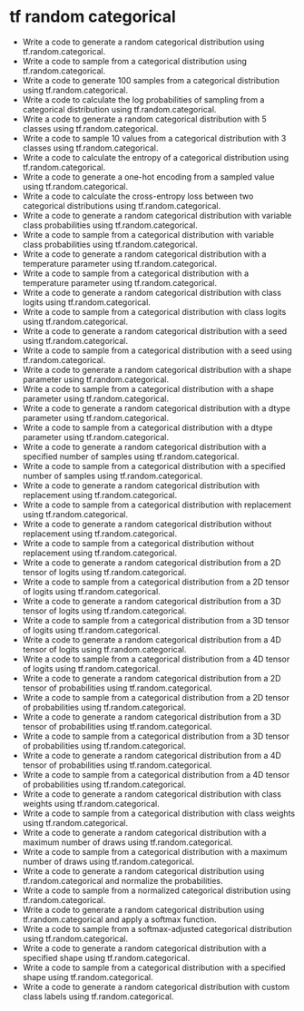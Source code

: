 # tf random categorical

- Write a code to generate a random categorical distribution using tf.random.categorical.
- Write a code to sample from a categorical distribution using tf.random.categorical.
- Write a code to generate 100 samples from a categorical distribution using tf.random.categorical.
- Write a code to calculate the log probabilities of sampling from a categorical distribution using tf.random.categorical.
- Write a code to generate a random categorical distribution with 5 classes using tf.random.categorical.
- Write a code to sample 10 values from a categorical distribution with 3 classes using tf.random.categorical.
- Write a code to calculate the entropy of a categorical distribution using tf.random.categorical.
- Write a code to generate a one-hot encoding from a sampled value using tf.random.categorical.
- Write a code to calculate the cross-entropy loss between two categorical distributions using tf.random.categorical.
- Write a code to generate a random categorical distribution with variable class probabilities using tf.random.categorical.
- Write a code to sample from a categorical distribution with variable class probabilities using tf.random.categorical.
- Write a code to generate a random categorical distribution with a temperature parameter using tf.random.categorical.
- Write a code to sample from a categorical distribution with a temperature parameter using tf.random.categorical.
- Write a code to generate a random categorical distribution with class logits using tf.random.categorical.
- Write a code to sample from a categorical distribution with class logits using tf.random.categorical.
- Write a code to generate a random categorical distribution with a seed using tf.random.categorical.
- Write a code to sample from a categorical distribution with a seed using tf.random.categorical.
- Write a code to generate a random categorical distribution with a shape parameter using tf.random.categorical.
- Write a code to sample from a categorical distribution with a shape parameter using tf.random.categorical.
- Write a code to generate a random categorical distribution with a dtype parameter using tf.random.categorical.
- Write a code to sample from a categorical distribution with a dtype parameter using tf.random.categorical.
- Write a code to generate a random categorical distribution with a specified number of samples using tf.random.categorical.
- Write a code to sample from a categorical distribution with a specified number of samples using tf.random.categorical.
- Write a code to generate a random categorical distribution with replacement using tf.random.categorical.
- Write a code to sample from a categorical distribution with replacement using tf.random.categorical.
- Write a code to generate a random categorical distribution without replacement using tf.random.categorical.
- Write a code to sample from a categorical distribution without replacement using tf.random.categorical.
- Write a code to generate a random categorical distribution from a 2D tensor of logits using tf.random.categorical.
- Write a code to sample from a categorical distribution from a 2D tensor of logits using tf.random.categorical.
- Write a code to generate a random categorical distribution from a 3D tensor of logits using tf.random.categorical.
- Write a code to sample from a categorical distribution from a 3D tensor of logits using tf.random.categorical.
- Write a code to generate a random categorical distribution from a 4D tensor of logits using tf.random.categorical.
- Write a code to sample from a categorical distribution from a 4D tensor of logits using tf.random.categorical.
- Write a code to generate a random categorical distribution from a 2D tensor of probabilities using tf.random.categorical.
- Write a code to sample from a categorical distribution from a 2D tensor of probabilities using tf.random.categorical.
- Write a code to generate a random categorical distribution from a 3D tensor of probabilities using tf.random.categorical.
- Write a code to sample from a categorical distribution from a 3D tensor of probabilities using tf.random.categorical.
- Write a code to generate a random categorical distribution from a 4D tensor of probabilities using tf.random.categorical.
- Write a code to sample from a categorical distribution from a 4D tensor of probabilities using tf.random.categorical.
- Write a code to generate a random categorical distribution with class weights using tf.random.categorical.
- Write a code to sample from a categorical distribution with class weights using tf.random.categorical.
- Write a code to generate a random categorical distribution with a maximum number of draws using tf.random.categorical.
- Write a code to sample from a categorical distribution with a maximum number of draws using tf.random.categorical.
- Write a code to generate a random categorical distribution using tf.random.categorical and normalize the probabilities.
- Write a code to sample from a normalized categorical distribution using tf.random.categorical.
- Write a code to generate a random categorical distribution using tf.random.categorical and apply a softmax function.
- Write a code to sample from a softmax-adjusted categorical distribution using tf.random.categorical.
- Write a code to generate a random categorical distribution with a specified shape using tf.random.categorical.
- Write a code to sample from a categorical distribution with a specified shape using tf.random.categorical.
- Write a code to generate a random categorical distribution with custom class labels using tf.random.categorical.